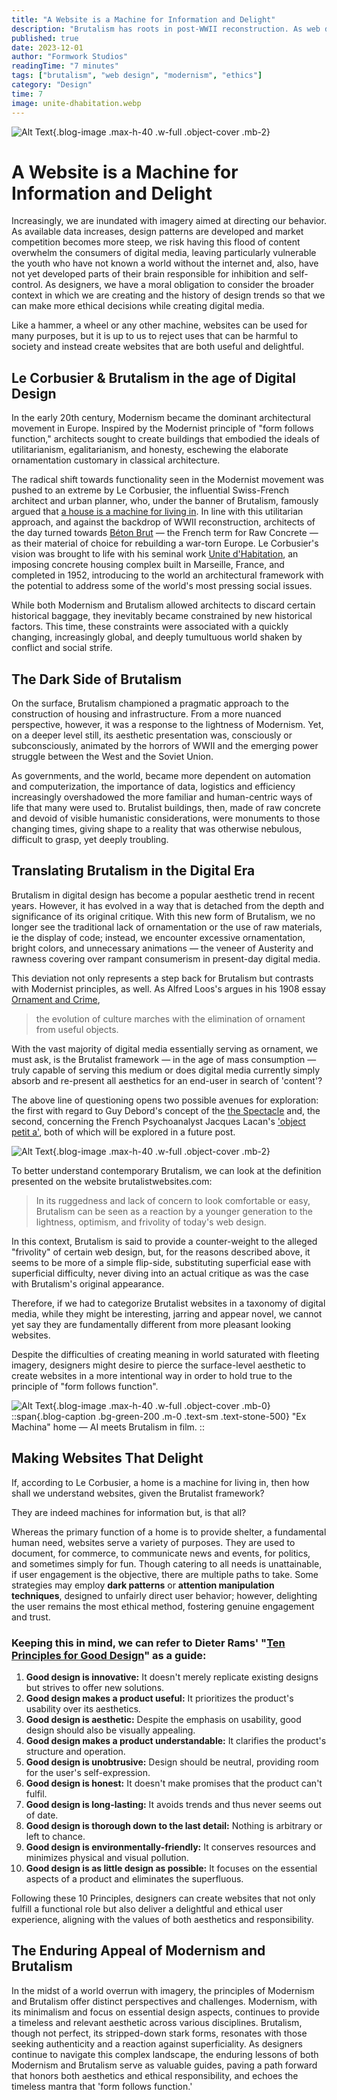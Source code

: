 ```yaml
---
title: "A Website is a Machine for Information and Delight"
description: "Brutalism has roots in post-WWII reconstruction. As web designers use it today for aesthetic reasons, it is not clear Brutalism carries the same weight."
published: true
date: 2023-12-01
author: "Formwork Studios"
readingTime: "7 minutes"
tags: ["brutalism", "web design", "modernism", "ethics"]
category: "Design"
time: 7
image: unite-dhabitation.webp
---
```


![Alt Text](/unite-dhabitation.webp){.blog-image .max-h-40 .w-full .object-cover .mb-2}

# A Website is a Machine for Information and Delight

Increasingly, we are inundated with imagery aimed at directing our behavior. As available data increases, design patterns are developed and market competition becomes more steep, we risk having this flood of content overwhelm the consumers of digital media, leaving particularly vulnerable the youth who have not known a world without the internet and, also, have not yet developed parts of their brain responsible for inhibition and self-control. As designers, we have a moral obligation to consider the broader context in which we are creating and the history of design trends so that we can make more ethical decisions while creating digital media.

Like a hammer, a wheel or any other machine, websites can be used for many purposes, but it is up to us to reject uses that can be harmful to society and instead create websites that are both useful and delightful.

## Le Corbusier & Brutalism in the age of Digital Design

In the early 20th century, Modernism became the dominant architectural movement in Europe. Inspired by the Modernist principle of "form follows function," architects sought to create buildings that embodied the ideals of utilitarianism, egalitarianism, and honesty, eschewing the elaborate ornamentation customary in classical architecture.

The radical shift towards functionality seen in the Modernist movement was pushed to an extreme by Le Corbusier, the influential Swiss-French architect and urban planner, who, under the banner of Brutalism, famously argued that <a href="https://www.open.edu/openlearn/history-the-arts/history/heritage/le-corbusier" target="_blank" class="blog-link">a house is a machine for living in</a>. In line with this utilitarian approach, and against the backdrop of WWII reconstruction, architects of the day turned towards <a href="https://en.wikipedia.org/wiki/B%C3%A9ton_brut" target="_blank" class="blog-link">Béton Brut</a> — the French term for Raw Concrete — as their material of choice for rebuilding a war-torn Europe. Le Corbusier's vision was brought to life with his seminal work <a href="https://www.archdaily.com/85971/ad-classics-unite-d-habitation-le-corbusier" target="_blank" class="blog-link">Unite d'Habitation</a>, an imposing concrete housing complex built in Marseille, France, and completed in 1952, introducing to the world an architectural framework with the potential to address some of the world's most pressing social issues.

While both Modernism and Brutalism allowed architects to discard certain historical baggage, they inevitably became constrained by new historical factors. This time, these constraints were associated with a quickly changing, increasingly global, and deeply tumultuous world shaken by conflict and social strife.

## The Dark Side of Brutalism

On the surface, Brutalism championed a pragmatic approach to the construction of housing and infrastructure. From a more nuanced perspective, however, it was a response to the lightness of Modernism. Yet, on a deeper level still, its aesthetic presentation was, consciously or subconsciously, animated by the horrors of WWII and the emerging power struggle between the West and the Soviet Union.

As governments, and the world, became more dependent on automation and computerization, the importance of data, logistics and efficiency increasingly overshadowed the more familiar and human-centric ways of life that many were used to. Brutalist buildings, then, made of raw concrete and devoid of visible humanistic considerations, were monuments to those changing times, giving shape to a reality that was otherwise nebulous, difficult to grasp, yet deeply troubling.

## Translating Brutalism in the Digital Era

Brutalism in digital design has become a popular aesthetic trend in recent years. However, it has evolved in a way that is detached from the depth and significance of its original critique. With this new form of Brutalism, we no longer see the traditional lack of ornamentation or the use of raw materials, ie the display of code; instead, we encounter excessive ornamentation, bright colors, and unnecessary animations — the veneer of Austerity and rawness covering over rampant consumerism in present-day digital media.

This deviation not only represents a step back for Brutalism but contrasts with Modernist principles, as well. As Alfred Loos's argues in his 1908 essay <a href="https://designmanifestos.org/adolf-loos-ornament-and-crime/" target="_blank" class="blog-link">Ornament and Crime</a>,

> the evolution of culture marches with the elimination of ornament from useful objects.

With the vast majority of digital media essentially serving as ornament, we must ask, is the Brutalist framework — in the age of mass consumption — truly capable of serving this medium or does digital media currently simply absorb and re-present all aesthetics for an end-user in search of 'content'?

The above line of questioning opens two possible avenues for exploration: the first with regard to Guy Debord's concept of the <a href="https://en.wikipedia.org/wiki/The_Society_of_the_Spectacle" target="_blank">the Spectacle</a> and, the second, concerning the French Psychoanalyst Jacques Lacan's <a href="https://thedangerousmaybe.medium.com/lacans-concept-of-the-object-cause-of-desire-objet-petit-a-bd17b8f84e69" target="_blank" class="blog-link">'object petit a'</a>, both of which will be explored in a future post.

![Alt Text](/brutalistwebsites.webp){.blog-image .max-h-40 .w-full .object-cover .mb-2}

To better understand contemporary Brutalism, we can look at the definition presented on the website brutalistwebsites.com:

> In its ruggedness and lack of concern to look comfortable or easy, Brutalism can be seen as a reaction by a younger generation to the lightness, optimism, and frivolity of today's web design.

In this context, Brutalism is said to provide a counter-weight to the alleged "frivolity" of certain web design, but, for the reasons described above, it seems to be more of a simple flip-side, substituting superficial ease with superficial difficulty, never diving into an actual critique as was the case with Brutalism's original appearance.

Therefore, if we had to categorize Brutalist websites in a taxonomy of digital media, while they might be interesting, jarring and appear novel, we cannot yet say they are fundamentally different from more pleasant looking websites.

Despite the difficulties of creating meaning in world saturated with fleeting imagery, designers might desire to pierce the surface-level aesthetic to create websites in a more intentional way in order to hold true to the principle of "form follows function".

<div class="not-prose">

![Alt Text](/exmachina.webp){.blog-image .max-h-40 .w-full .object-cover .mb-0}
::span{.blog-caption .bg-green-200 .m-0 .text-sm .text-stone-500}
"Ex Machina" home — AI meets Brutalism in film.
::

</div>

## Making Websites That Delight

If, according to Le Corbusier, a home is a machine for living in, then how shall we understand websites, given the Brutalist framework?

They are indeed machines for information but, is that all?

Whereas the primary function of a home is to provide shelter, a fundamental human need, websites serve a variety of purposes. They are used to document, for commerce, to communicate news and events, for politics, and sometimes simply for fun. Though catering to all needs is unattainable, if user engagement is the objective, there are multiple paths to take. Some strategies may employ **dark patterns** or **attention manipulation techniques**, designed to unfairly direct user behavior; however, delighting the user remains the most ethical method, fostering genuine engagement and trust.

### Keeping this in mind, we can refer to Dieter Rams' "<a href="https://www.vitsoe.com/us/about/good-design" target="_blank" class="blog-link">Ten Principles for Good Design</a>" as a guide:

1. **Good design is innovative:** It doesn't merely replicate existing designs but strives to offer new solutions.
2. **Good design makes a product useful:** It prioritizes the product's usability over its aesthetics.
3. **Good design is aesthetic:** Despite the emphasis on usability, good design should also be visually appealing.
4. **Good design makes a product understandable:** It clarifies the product's structure and operation.
5. **Good design is unobtrusive:** Design should be neutral, providing room for the user's self-expression.
6. **Good design is honest:** It doesn't make promises that the product can't fulfil.
7. **Good design is long-lasting:** It avoids trends and thus never seems out of date.
8. **Good design is thorough down to the last detail:** Nothing is arbitrary or left to chance.
9. **Good design is environmentally-friendly:** It conserves resources and minimizes physical and visual pollution.
10. **Good design is as little design as possible:** It focuses on the essential aspects of a product and eliminates the superfluous.

Following these 10 Principles, designers can create websites that not only fulfill a functional role but also deliver a delightful and ethical user experience, aligning with the values of both aesthetics and responsibility.

## The Enduring Appeal of Modernism and Brutalism

In the midst of a world overrun with imagery, the principles of Modernism and Brutalism offer distinct perspectives and challenges. Modernism, with its minimalism and focus on essential design aspects, continues to provide a timeless and relevant aesthetic across various disciplines. Brutalism, though not perfect, its stripped-down stark forms, resonates with those seeking authenticity and a reaction against superficiality. As designers continue to navigate this complex landscape, the enduring lessons of both Modernism and Brutalism serve as valuable guides, paving a path forward that honors both aesthetics and ethical responsibility, and echoes the timeless mantra that 'form follows function.'
